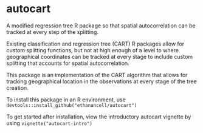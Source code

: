 # autocart
A modified regression tree R package so that spatial autocorrelation can be tracked at every step of the splitting.

Existing classification and regression tree (CART) R packages allow for custom splitting functions, but not at high enough of a level to
where geographical coordinates can be tracked at every stage to include custom splitting that accounts for spatial autocorrelation.

This package is an implementation of the CART algorithm that allows for tracking geographical location in the observations at every
stage of the tree creation.

To install this package in an R environment, use `devtools::install_github("ethanancell/autocart")`

To get started after installation, view the introductory autocart vignette by using `vignette("autocart-intro")`
